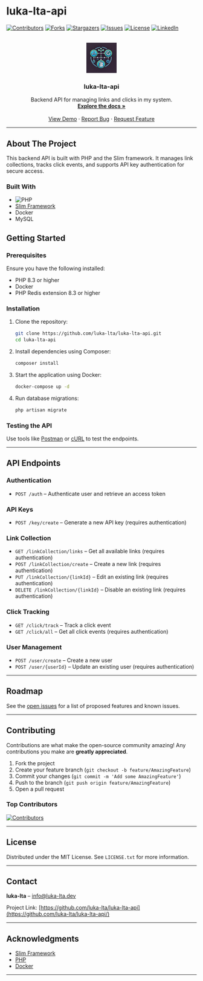 # luka-lta-api

[![Contributors][contributors-shield]][contributors-url]
[![Forks][forks-shield]][forks-url]
[![Stargazers][stars-shield]][stars-url]
[![Issues][issues-shield]][issues-url]
[![License][license-shield]][license-url]
[![LinkedIn][linkedin-shield]][linkedin-url]

<!-- PROJECT LOGO -->
<br />
<div align="center">
  <a href="https://github.com/luka-lta/luka-lta-api">
    <img src="images/logo.webp" alt="Logo" width="80" height="80">
  </a>

<h3 align="center">luka-lta-api</h3>

  <p align="center">
    Backend API for managing links and clicks in my system.
    <br />
    <a href="https://github.com/luka-lta/luka-lta-api"><strong>Explore the docs »</strong></a>
    <br />
    <br />
    <a href="https://luka-lta.dev/">View Demo</a>
    &middot;
    <a href="https://github.com/luka-lta/luka-lta-api/issues/new?labels=bug&template=bug-report---.md">Report Bug</a>
    &middot;
    <a href="https://github.com/luka-lta/luka-lta-api/issues/new?labels=enhancement&template=feature-request---.md">Request Feature</a>
  </p>
</div>

---

## About The Project

This backend API is built with PHP and the Slim framework. It manages link collections, tracks click events, and supports API key authentication for secure access.

### Built With

- ![PHP][php]
- [Slim Framework](https://www.slimframework.com/)
- Docker
- MySQL

## Getting Started

### Prerequisites

Ensure you have the following installed:

- PHP 8.3 or higher
- Docker
- PHP Redis extension 8.3 or higher

### Installation

1. Clone the repository:
   ```bash
   git clone https://github.com/luka-lta/luka-lta-api.git
   cd luka-lta-api
   ```

2. Install dependencies using Composer:
   ```bash
   composer install
   ```

3. Start the application using Docker:
   ```bash
   docker-compose up -d
   ```

4. Run database migrations:
   ```bash
   php artisan migrate
   ```

### Testing the API

Use tools like [Postman](https://www.postman.com/) or [cURL](https://curl.se/) to test the endpoints.

---

## API Endpoints

### Authentication
- `POST /auth` – Authenticate user and retrieve an access token

### API Keys
- `POST /key/create` – Generate a new API key (requires authentication)

### Link Collection
- `GET /linkCollection/links` – Get all available links (requires authentication)
- `POST /linkCollection/create` – Create a new link (requires authentication)
- `PUT /linkCollection/{linkId}` – Edit an existing link (requires authentication)
- `DELETE /linkCollection/{linkId}` – Disable an existing link (requires authentication)

### Click Tracking
- `GET /click/track` – Track a click event
- `GET /click/all` – Get all click events (requires authentication)

### User Management
- `POST /user/create` – Create a new user
- `POST /user/{userId}` – Update an existing user (requires authentication)

---

## Roadmap

See the [open issues](https://github.com/luka-lta/luka-lta-api/issues) for a list of proposed features and known issues.

---

## Contributing

Contributions are what make the open-source community amazing! Any contributions you make are **greatly appreciated**.

1. Fork the project
2. Create your feature branch (`git checkout -b feature/AmazingFeature`)
3. Commit your changes (`git commit -m 'Add some AmazingFeature'`)
4. Push to the branch (`git push origin feature/AmazingFeature`)
5. Open a pull request

### Top Contributors

<a href="https://github.com/luka-lta/luka-lta-api/graphs/contributors">
  <img src="https://contrib.rocks/image?repo=luka-lta/luka-lta-api" alt="Contributors" />
</a>

---

## License

Distributed under the MIT License. See `LICENSE.txt` for more information.

---

## Contact

**luka-lta** – [info@luka-lta.dev](mailto:info@luka-lta.dev)

Project Link: [https://github.com/luka-lta/luka-lta-api](https://github.com/luka-lta/luka-lta-api/)

---

## Acknowledgments

- [Slim Framework](https://www.slimframework.com/)
- [PHP](https://www.php.net/)
- [Docker](https://www.docker.com/)

---

[contributors-shield]: https://img.shields.io/github/contributors/luka-lta/luka-lta-api.svg?style=for-the-badge
[contributors-url]: https://github.com/luka-lta/luka-lta-api/graphs/contributors
[forks-shield]: https://img.shields.io/github/forks/luka-lta/luka-lta-api.svg?style=for-the-badge
[forks-url]: https://github.com/luka-lta/luka-lta-api/network/members
[stars-shield]: https://img.shields.io/github/stars/luka-lta/luka-lta-api.svg?style=for-the-badge
[stars-url]: https://github.com/luka-lta/luka-lta-api/stargazers
[issues-shield]: https://img.shields.io/github/issues/luka-lta/luka-lta-api.svg?style=for-the-badge
[issues-url]: https://github.com/luka-lta/luka-lta-api/issues
[license-shield]: https://img.shields.io/github/license/luka-lta/luka-lta-api.svg?style=for-the-badge
[license-url]: https://github.com/luka-lta/luka-lta-api/blob/master/LICENSE.txt
[linkedin-shield]: https://img.shields.io/badge/-LinkedIn-black.svg?style=for-the-badge&logo=linkedin&colorB=555
[linkedin-url]: https://linkedin.com/in/linkedin_username
[php]: https://img.shields.io/badge/php-000000?style=for-the-badge&logo=php&logoColor=white

